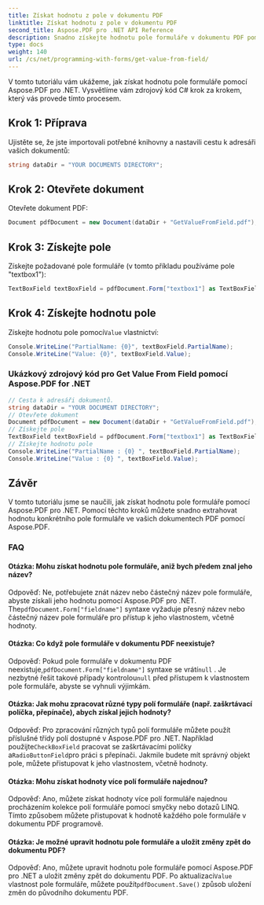 ```yaml
---
title: Získat hodnotu z pole v dokumentu PDF
linktitle: Získat hodnotu z pole v dokumentu PDF
second_title: Aspose.PDF pro .NET API Reference
description: Snadno získejte hodnotu pole formuláře v dokumentu PDF pomocí Aspose.PDF pro .NET.
type: docs
weight: 140
url: /cs/net/programming-with-forms/get-value-from-field/
---
```

V tomto tutoriálu vám ukážeme, jak získat hodnotu pole formuláře pomocí Aspose.PDF pro .NET. Vysvětlíme vám zdrojový kód C# krok za krokem, který vás provede tímto procesem.

## Krok 1: Příprava

Ujistěte se, že jste importovali potřebné knihovny a nastavili cestu k adresáři vašich dokumentů:

```csharp
string dataDir = "YOUR DOCUMENTS DIRECTORY";
```

## Krok 2: Otevřete dokument

Otevřete dokument PDF:

```csharp
Document pdfDocument = new Document(dataDir + "GetValueFromField.pdf");
```

## Krok 3: Získejte pole

Získejte požadované pole formuláře (v tomto příkladu používáme pole "textbox1"):

```csharp
TextBoxField textBoxField = pdfDocument.Form["textbox1"] as TextBoxField;
```

## Krok 4: Získejte hodnotu pole

 Získejte hodnotu pole pomocí`Value` vlastnictví:

```csharp
Console.WriteLine("PartialName: {0}", textBoxField.PartialName);
Console.WriteLine("Value: {0}", textBoxField.Value);
```

### Ukázkový zdrojový kód pro Get Value From Field pomocí Aspose.PDF for .NET 
```csharp
// Cesta k adresáři dokumentů.
string dataDir = "YOUR DOCUMENT DIRECTORY";
// Otevřete dokument
Document pdfDocument = new Document(dataDir + "GetValueFromField.pdf");
// Získejte pole
TextBoxField textBoxField = pdfDocument.Form["textbox1"] as TextBoxField;
// Získejte hodnotu pole
Console.WriteLine("PartialName : {0} ", textBoxField.PartialName);
Console.WriteLine("Value : {0} ", textBoxField.Value);
```

## Závěr

V tomto tutoriálu jsme se naučili, jak získat hodnotu pole formuláře pomocí Aspose.PDF pro .NET. Pomocí těchto kroků můžete snadno extrahovat hodnotu konkrétního pole formuláře ve vašich dokumentech PDF pomocí Aspose.PDF.

### FAQ

#### Otázka: Mohu získat hodnotu pole formuláře, aniž bych předem znal jeho název?

 Odpověď: Ne, potřebujete znát název nebo částečný název pole formuláře, abyste získali jeho hodnotu pomocí Aspose.PDF pro .NET. The`pdfDocument.Form["fieldname"]` syntaxe vyžaduje přesný název nebo částečný název pole formuláře pro přístup k jeho vlastnostem, včetně hodnoty.

#### Otázka: Co když pole formuláře v dokumentu PDF neexistuje?

 Odpověď: Pokud pole formuláře v dokumentu PDF neexistuje,`pdfDocument.Form["fieldname"]` syntaxe se vrátí`null` . Je nezbytné řešit takové případy kontrolou`null` před přístupem k vlastnostem pole formuláře, abyste se vyhnuli výjimkám.

#### Otázka: Jak mohu zpracovat různé typy polí formuláře (např. zaškrtávací políčka, přepínače), abych získal jejich hodnoty?

 Odpověď: Pro zpracování různých typů polí formuláře můžete použít příslušné třídy polí dostupné v Aspose.PDF pro .NET. Například použijte`CheckBoxField` pracovat se zaškrtávacími políčky a`RadioButtonField`pro práci s přepínači. Jakmile budete mít správný objekt pole, můžete přistupovat k jeho vlastnostem, včetně hodnoty.

#### Otázka: Mohu získat hodnoty více polí formuláře najednou?

Odpověď: Ano, můžete získat hodnoty více polí formuláře najednou procházením kolekce polí formuláře pomocí smyčky nebo dotazů LINQ. Tímto způsobem můžete přistupovat k hodnotě každého pole formuláře v dokumentu PDF programově.

#### Otázka: Je možné upravit hodnotu pole formuláře a uložit změny zpět do dokumentu PDF?

 Odpověď: Ano, můžete upravit hodnotu pole formuláře pomocí Aspose.PDF pro .NET a uložit změny zpět do dokumentu PDF. Po aktualizaci`Value` vlastnost pole formuláře, můžete použít`pdfDocument.Save()` způsob uložení změn do původního dokumentu PDF.